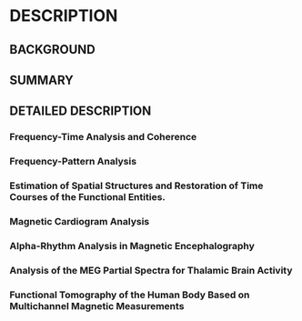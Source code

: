# DESCRIPTION

## BACKGROUND

## SUMMARY

## DETAILED DESCRIPTION

### Frequency-Time Analysis and Coherence

### Frequency-Pattern Analysis

### Estimation of Spatial Structures and Restoration of Time Courses of the Functional Entities.

### Magnetic Cardiogram Analysis

### Alpha-Rhythm Analysis in Magnetic Encephalography

### Analysis of the MEG Partial Spectra for Thalamic Brain Activity

### Functional Tomography of the Human Body Based on Multichannel Magnetic Measurements

